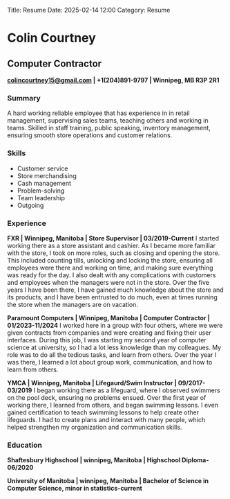 Title: Resume
Date: 2025-02-14 12:00
Category: Resume

# Colin Courtney
## Computer Contractor
**colincourtney15@gmail.com | +1(204)891-9797 | Winnipeg, MB R3P 2R1**

### Summary
A hard working reliable employee that has experience in in retail management, supervising sales teams, teaching others and working in teams. Skilled in staff training, public speaking, inventory management, ensuring smooth store operations and customer relations.

### Skills

* Customer service
* Store merchandising
* Cash management
* Problem-solving
* Team leadership
* Outgoing

### Experience

**FXR | Winnipeg, Manitoba | Store Supervisor | 03/2019-Current**
I started working there as a store assistant and cashier. As I became more familiar with the store, I took on more roles, such as closing and opening the store. This included counting tills, unlocking and locking the store, ensuring all employees were there and working on time, and making sure everything was ready for the day. I also dealt with any complications with customers and employees when the managers were not in the store. Over the five years I have been there, I have gained much knowledge about the store and its products, and I have been entrusted to do much, even at times running the store when the managers are on vacation.

**Paramount Computers | Winnipeg, Manitoba | Computer Contractor | 01/2023-11/2024**
I worked here in a group with four others, where we were given contracts from companies and were creating and fixing their user interfaces. During this job, I was starting my second year of computer science at university, so I had a lot less knowledge than my colleagues. My role was to do all the tedious tasks, and learn from others. Over the year I was there, I learned a lot about group work, communication, and how to learn from others.

**YMCA | Winnipeg, Manitoba | Lifegaurd/Swim Instructor | 09/2017-03/2019**
I began working there as a lifeguard, where I observed swimmers on the pool deck, ensuring no problems ensued. Over the first year of working there, I learned from others, and began swimming lessons. I even gained certification to teach swimming lessons to help create other lifeguards. I had to create plans and interact with many people, which helped strengthen my organization and communication skills.

### Education

**Shaftesbury Highschool | winnipeg, Manitoba | Highschool Diploma-06/2020**

**University of Manitoba | winnipeg, Manitoba | Bachelor of Science in Computer Science, minor in statistics-current**